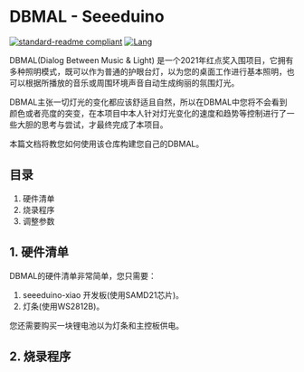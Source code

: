 # DBMAL - Seeeduino

 [![standard-readme compliant](https://img.shields.io/badge/readme%20style-standard-brightgreen.svg?style=flat)](https://github.com/RichardLitt/standard-readme) [![Lang](https://img.shields.io/badge/Lang-zh--CN-Green?style=flat)]()

DBMAL(Dialog Between Music & Light) 是一个2021年红点奖入围项目，它拥有多种照明模式，既可以作为普通的护眼台灯，以为您的桌面工作进行基本照明，也可以根据所播放的音乐或周围环境声音自动生成绚丽的氛围灯光。

DBMAL主张一切灯光的变化都应该舒适且自然，所以在DBMAL中您将不会看到颜色或者亮度的突变，在本项目中本人针对灯光变化的速度和趋势等控制进行了一些大胆的思考与尝试，才最终完成了本项目。

本篇文档将教您如何使用该仓库构建您自己的DBMAL。

## 目录

1. 硬件清单
2. 烧录程序
3. 调整参数

## 1. 硬件清单

DBMAL的硬件清单非常简单，您只需要：

1. seeeduino-xiao 开发板(使用SAMD21芯片)。
2. 灯条(使用WS2812B)。

您还需要购买一块锂电池以为灯条和主控板供电。

## 2. 烧录程序

